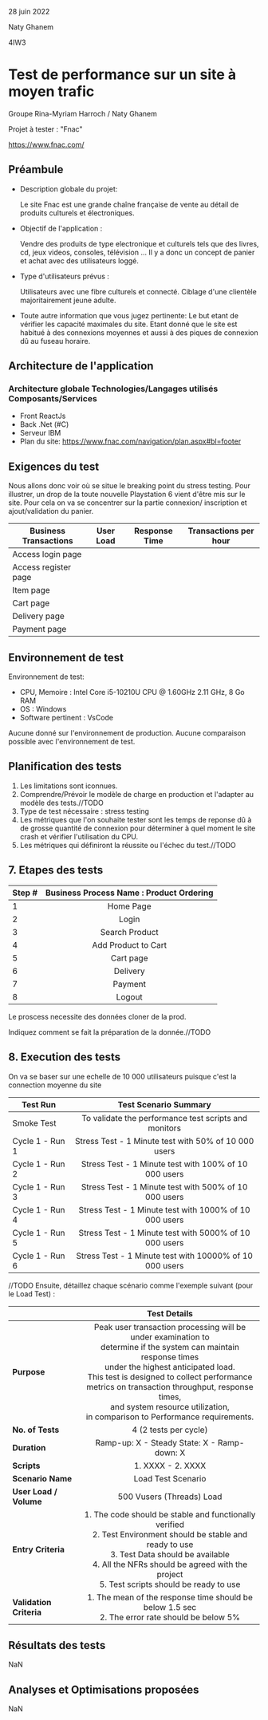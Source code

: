 28 juin 2022

Naty Ghanem 

4IW3

# Test de performance sur un site à moyen trafic  

Groupe Rina-Myriam Harroch / Naty Ghanem

Projet à tester : "Fnac"

https://www.fnac.com/

## Préambule

- Description globale du projet: 

    Le site Fnac est une grande chaîne française de vente au détail de produits culturels et électroniques.

- Objectif de l'application : 

    Vendre des produits de type electronique et culturels tels que des livres, cd, jeux videos, consoles, télévision ...
    Il y a donc un concept de panier et achat avec des utilisateurs loggé.

- Type d'utilisateurs prévus :

    Utilisateurs avec une fibre culturels et connecté. Ciblage d'une clientèle majoritairement jeune adulte.

- Toute autre information que vous jugez pertinente:
    Le but etant de vérifier les capacité maximales du site. Etant donné que le site est habitué à des connexions moyennes et aussi à des piques de connexion dû au fuseau horaire.



## Architecture de l'application

### Architecture globale Technologies/Langages utilisés Composants/Services 

- Front ReactJs
- Back .Net (#C)
- Serveur IBM
- Plan du site: https://www.fnac.com/navigation/plan.aspx#bl=footer

## Exigences du test

Nous allons donc voir où se situe le breaking point du stress testing. 
Pour illustrer, un drop de la toute nouvelle Playstation 6 vient d'être mis sur le site.
Pour cela on va se concentrer sur la partie connexion/ inscription et ajout/validation du panier.


| Business Transactions | User Load | Response Time | Transactions per hour |
|--------------|:-----------:|:------------:|:------------:|
| Access login page |  |  |  |
| Access register page |  |  | |
| Item page |  |  | |
| Cart page |  |  | |
| Delivery page |  |  | |
| Payment page |  |  | |

## Environnement de test
Environnement de test:

- CPU, Memoire : Intel Core i5-10210U CPU @ 1.60GHz   2.11 GHz, 8 Go RAM
- OS : Windows
- Software pertinent : VsCode

Aucune donné sur l'environnement de production. Aucune comparaison possible avec l'environnement de test.

## Planification des tests

1. Les limitations sont iconnues.
2. Comprendre/Prévoir le modèle de charge en production et l'adapter au modèle des tests.//TODO
3. Type de test nécessaire : stress testing
4. Les métriques que l'on souhaite tester sont les temps de reponse dû à de grosse quantité de connexion pour déterminer à quel moment le site crash et vérifier l'utilisation du CPU. 
5. Les métriques qui définiront la réussite ou l'échec du test.//TODO


## 7. Etapes des tests


| Step # | Business Process Name : Product Ordering |
|--------------|:-----------:|
| 1 | Home Page |
| 2 | Login |
| 3 | Search Product |
| 4 | Add Product to Cart|
| 5 | Cart page |
| 6 | Delivery  |
| 7 | Payment |
| 8 | Logout |

Le proscess necessite des données cloner de la prod.

Indiquez comment se fait la préparation de la donnée.//TODO

## 8. Execution des tests

On va se baser sur une echelle de 10 000 utilisateurs puisque c'est la connection moyenne du site

| Test Run | Test Scenario Summary |
|--------------|:-----------:|
| Smoke Test | To validate the performance test scripts and monitors |
| Cycle 1 - Run 1 | Stress Test - 1 Minute test with 50% of 10 000 users |
| Cycle 1 - Run 2 |Stress Test - 1 Minute test with 100% of 10 000 users |
| Cycle 1 - Run 3 | Stress Test - 1 Minute test with 500% of 10 000 users |
| Cycle 1 - Run 4 | Stress Test - 1 Minute test with 1000% of 10 000 users |
| Cycle 1 - Run 5 | Stress Test - 1 Minute test with 5000% of 10 000 users |
| Cycle 1 - Run 6 | Stress Test - 1 Minute test with 10000% of 10 000 users |

//TODO
Ensuite, détaillez chaque scénario comme l'exemple suivant (pour le Load Test) :

|  | Test Details |
|--------------|:-----------:|
| **Purpose** | Peak user transaction processing will be under examination to <br/> determine if the system can maintain response times <br/> under the highest anticipated load. <br/> This test is designed to collect performance <br/> metrics on transaction throughput, response times, <br/> and system resource utilization, <br/> in comparison to Performance requirements. |
| **No. of Tests** | 4 (2 tests per cycle) |
| **Duration** | Ramp-up: X - Steady State: X - Ramp-down: X |
| **Scripts** | 1. XXXX - 2. XXXX |
| **Scenario Name** | Load Test Scenario |
| **User Load / Volume** | 500 Vusers (Threads) Load |
| **Entry Criteria** | 1. The code should be stable and functionally verified <br/> 2. Test Environment should be stable and ready to use <br/> 3. Test Data should be available <br/> 4. All the NFRs should be agreed with the project <br/> 5. Test scripts should be ready to use |
| **Validation Criteria** | 1. The mean of the response time should be below 1.5 sec <br/> 2. The error rate should be below 5% |

## Résultats des tests
NaN

## Analyses et Optimisations proposées

 NaN

